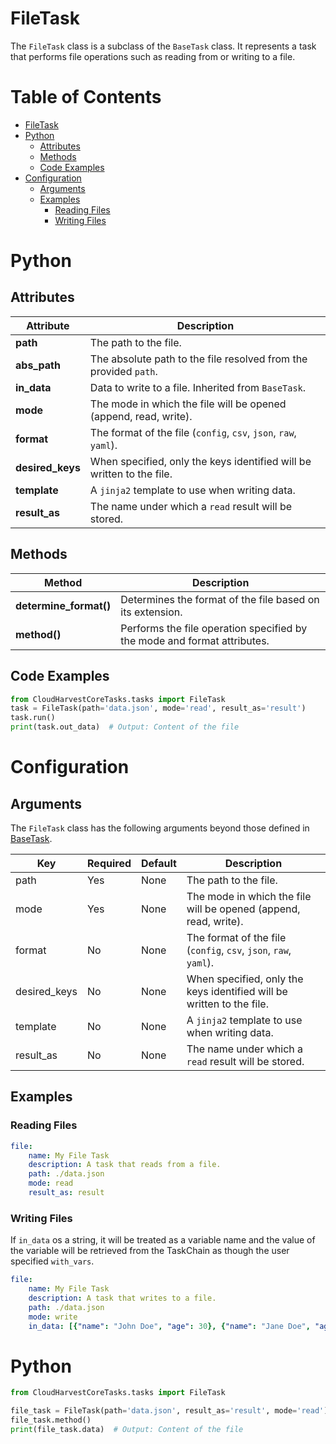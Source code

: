 # FileTask
The `FileTask` class is a subclass of the `BaseTask` class. It represents a task that performs file operations such as reading from or writing to a file.

# Table of Contents

- [FileTask](#filetask)
- [Python](#python)
  - [Attributes](#attributes)
  - [Methods](#methods)
  - [Code Examples](#code-examples)
- [Configuration](#configuration)
  - [Arguments](#arguments)
  - [Examples](#examples)
    - [Reading Files](#reading-files)
    - [Writing Files](#writing-files)

# Python

## Attributes
| Attribute        | Description                                                           |
|------------------|-----------------------------------------------------------------------|
| **path**         | The path to the file.                                                 |
| **abs_path**     | The absolute path to the file resolved from the provided `path`.      |
| **in_data**      | Data to write to a file. Inherited from `BaseTask`.                   |
| **mode**         | The mode in which the file will be opened (append, read, write).      |
| **format**       | The format of the file (`config`, `csv`, `json`, `raw`, `yaml`).      |
| **desired_keys** | When specified, only the keys identified will be written to the file. |
| **template**     | A `jinja2` template to use when writing data.                         |
| **result_as**    | The name under which a `read` result will be stored.                  |

## Methods
| Method                 | Description                                                              |
|------------------------|--------------------------------------------------------------------------|
| **determine_format()** | Determines the format of the file based on its extension.                |
| **method()**           | Performs the file operation specified by the mode and format attributes. |

## Code Examples

```python
from CloudHarvestCoreTasks.tasks import FileTask
task = FileTask(path='data.json', mode='read', result_as='result')
task.run()
print(task.out_data)  # Output: Content of the file
```

# Configuration

## Arguments
The `FileTask` class has the following arguments beyond those defined in [BaseTask](./base.md).

| Key          | Required | Default | Description                                                           |
|--------------|----------|---------|-----------------------------------------------------------------------|
| path         | Yes      | None    | The path to the file.                                                 |
| mode         | Yes      | None    | The mode in which the file will be opened (append, read, write).      |
| format       | No       | None    | The format of the file (`config`, `csv`, `json`, `raw`, `yaml`).      |
| desired_keys | No       | None    | When specified, only the keys identified will be written to the file. |
| template     | No       | None    | A `jinja2` template to use when writing data.                         |
| result_as    | No       | None    | The name under which a `read` result will be stored.                  |

## Examples
### Reading Files

```yaml
file:
    name: My File Task
    description: A task that reads from a file.
    path: ./data.json
    mode: read
    result_as: result
```

### Writing Files
If `in_data` os a string, it will be treated as a variable name and the value of the variable will be retrieved from the TaskChain as though the user specified `with_vars`.

```yaml
file:
    name: My File Task
    description: A task that writes to a file.
    path: ./data.json
    mode: write
    in_data: [{"name": "John Doe", "age": 30}, {"name": "Jane Doe", "age": 25}] 
```

# Python
```python
from CloudHarvestCoreTasks.tasks import FileTask

file_task = FileTask(path='data.json', result_as='result', mode='read')
file_task.method()
print(file_task.data)  # Output: Content of the file
```